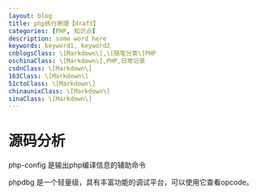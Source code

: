 ```yaml
---
layout: blog
title: php执行原理【draft】
categories: [PHP, 知识点]
description: some word here
keywords: keyword1, keyword2
cnblogsClass: \[Markdown\],\[随笔分类\]PHP
oschinaClass: \[Markdown\],PHP,日常记录
csdnClass: \[Markdown\]
163Class: \[Markdown\]
51ctoClass: \[Markdown\]
chinaunixClass: \[Markdown\]
sinaClass: \[Markdown\]
---
```


# 源码分析
php-config 是输出php编译信息的辅助命令

phpdbg 是一个轻量级，具有丰富功能的调试平台，可以使用它查看opcode。



